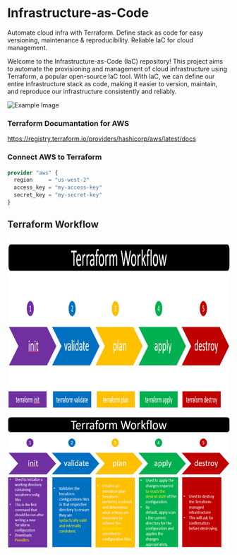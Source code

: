 # Infrastructure-as-Code
Automate cloud infra with Terraform. Define stack as code for easy versioning, maintenance &amp; reproducibility. Reliable IaC for cloud management.

Welcome to the Infrastructure-as-Code (IaC) repository! This project aims to automate the provisioning and management of cloud infrastructure using Terraform, a popular open-source IaC tool. With IaC, we can define our entire infrastructure stack as code, making it easier to version, maintain, and reproduce our infrastructure consistently and reliably.

<img src="https://github.com/vaibhavkapase1302/Infrastructure-as-Code/blob/main/Infrastructure-As-Code.jpg" width="800" height="450" alt="Example Image">


### Terraform Documantation for AWS 
https://registry.terraform.io/providers/hashicorp/aws/latest/docs
 
### Connect AWS to Terraform 

```tf
provider "aws" {
  region     = "us-west-2"
  access_key = "my-access-key"
  secret_key = "my-secret-key"
}
```

## Terraform Workflow

<img src="https://github.com/vaibhavkapase1302/Infrastructure-as-Code-Terraform/blob/main/Terraform%20Workflow%2002.png" width="800" height="400" alt="Terraform Workflow Basics">

<img src="https://github.com/vaibhavkapase1302/Infrastructure-as-Code-Terraform/blob/main/Terraform%20Workflow.png" width="800" height="300" alt="Terraform Workflow">

